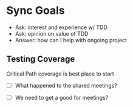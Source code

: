 # Sync Goals
- Ask: interest and experience w/ TDD
- Ask: opinion on value of TDD
- Answer: how can I help with ongoing project

## Testing Coverage
Critical Path coverage is best place to start

- [ ] What happened to the shared meetings?
- [ ] We need to get a good for meetings?


